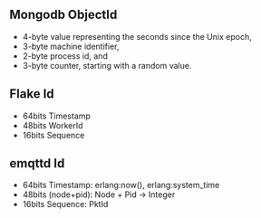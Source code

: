 ## Mongodb ObjectId

* 4-byte value representing the seconds since the Unix epoch,
* 3-byte machine identifier,
* 2-byte process id, and
* 3-byte counter, starting with a random value.

## Flake Id

* 64bits Timestamp
* 48bits WorkerId
* 16bits Sequence

## emqttd Id

* 64bits Timestamp: erlang:now(), erlang:system_time
* 48bits (node+pid): Node + Pid -> Integer 
* 16bits Sequence: PktId

